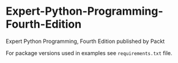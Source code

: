 # Expert-Python-Programming-Fourth-Edition
Expert Python Programming, Fourth Edition published by Packt

For package versions used in examples see `requirements.txt` file.
